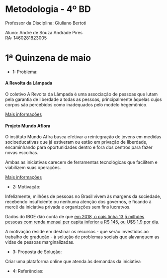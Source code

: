 # Metodologia - 4º BD

 

Professor da Disciplina: Giuliano Bertoti 

 

Aluno: Andre de Souza Andrade Pires  
RA: 1460281823005  

 

# 1ª Quinzena de maio
  
- 1: Problema:  

#### A Revolta da Lâmpada 

O coletivo A Revolta da Lâmpada é uma associação de pessoas que lutam pela garantia de liberdade a todas as pessoas, principalmente àquelas cujos corpos são percebidos como inadequados pelo modelo hegemônico.

[Mais informações](https://www.cartacapital.com.br/sociedade/a-revolta-da-lampada-4063/)

#### Projeto Mundo Aflora

O instituto Mundo Aflra busca efetivar a reintegração de jovens em medidas socioeducativas que já estiveram ou estão em privação de liberdade, encaminhando para oportunidades dentro e fora dos centros para fazer novas escolhas.

Ambas as iniciativas carecem de ferramentas tecnológicas que facilitem e viabilizem suas operações.

[Mais informações](https://mundoaflora.org/)
   
 - 2: Motivação:  
   
  Infelizmente, milhões de pessoas no Brasil vivem às margens da sociedade, recebendo insuficiente ou nenhuma atenção dos governos, e ficando à mercê da iniciativa privada e organizções sem fins lucratvos.

Dados do IBGE dão conta de que [em 2018, o país tinha 13,5 milhões pessoas com renda mensal per capita inferior a R$ 145, ou U$S 1,9 por dia](https://agenciadenoticias.ibge.gov.br/agencia-noticias/2012-agencia-de-noticias/noticias/25882-extrema-pobreza-atinge-13-5-milhoes-de-pessoas-e-chega-ao-maior-nivel-em-7-anos).

A motivação reside em destinar os recursos - que serão investidos ao trabalho de gradução - à solução de problemas sociais que alavanquem as vidas de pessoas marginalizadas.
  
 - 3: Proposta de Solução:  
   
Criar uma plataforma online que atenda às demandas da iniciativa

 - 4: Referências:  
